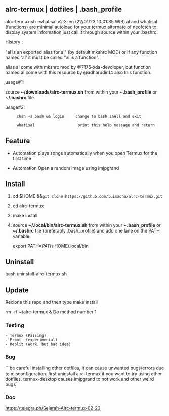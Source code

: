 ## alrc-termux | dotfiles | .bash_profile 

alrc-termux.sh -whatisal v2.3-en (22/01/23 10:01:35 WIB) al and whatisal (functions) are minimal autoload for your termux alternate of neofetch to display system information just call it through source within your .bashrc.

History :

"al is an exported alias for al" (by default mkshrc MOD) or if any function named 'al' it must be called "al is a function".

alias al come with mkshrc mod by @7175-xda-devoloper, but function named al come with this resource by @adharudin14 also this function.

usage#1:

 source **~/downloads/alrc-termux.sh** from within your **~.bash\_profile** or **~/.bashrc** file

usage#2: 

         chsh -s bash && login     change to bash shell and exit

         whatisal                   print this help message and return

## Feature 


* Automation plays songs automatically when you open Termux for the first time

* Automation Open a random image using imjpgrand 


## Install

1. cd $HOME &&```git clone https://github.com/luisadha/alrc-termux.git```

2. cd alrc-termux

3. make install

4. source **~/.local/bin/alrc-termux.sh** from within your **~.bash\_profile** or **~/.bashrc** file (preferably .bash_profile) and add one lane on the PATH variable 

   export PATH=$PATH:$HOME/.local/bin
 
## Uninstall
   
   bash uninstall-alrc-termux.sh

## Update

  Reclone this repo and then type make install

  rm -rf ~/alrc-termux & Do method number 1

### Testing
    - Termux (Passing)
    - Proot  (experimental)
    - Replit (Work, but bad idea)
### Bug
```be careful installing other dotfiles, it can cause unwanted bugs/errors due to misconfiguration.  first uninstall alrc-termux if you want to try using other dotfiles. termux-desktop causes imjpgrand to not work and other weird bugs``

### Doc

https://telegra.ph/Sejarah-Alrc-termux-02-23
